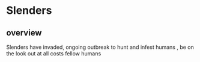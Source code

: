 # Slenders

## overview

Slenders have invaded, ongoing outbreak to hunt and infest humans , be on the look out at all costs fellow humans
